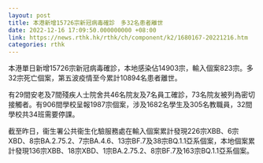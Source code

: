 ```yaml
---
layout: post
title: 本港新增15726宗新冠病毒確診　多32名患者離世
date: 2022-12-16 17:09:50.000000000 +08:00
link: https://news.rthk.hk/rthk/ch/component/k2/1680167-20221216.htm
categories: rthk
---
```


本港單日新增15726宗新冠病毒確診，本地感染佔14903宗，輸入個案823宗。多32宗死亡個案，第五波疫情至今累計10894名患者離世。

有29間安老及7間殘疾人士院舍共46名院友及7名員工確診，73名院友被列為密切接觸者。有906間學校呈報1987宗個案，涉及1682名學生及305名教職員，32間學校共34班需要停課。

截至昨日，衞生署公共衞生化驗服務處在輸入個案累計發現226宗XBB、6宗XBD、8宗BA.2.75.2、7宗BA.4.6、13宗BF.7及38宗BQ.1.1亞系個案，本地個案累計發現136宗XBB、18宗XBD、1宗BA.2.75.2、8宗BF.7及163宗BQ.1.1亞系個案。
